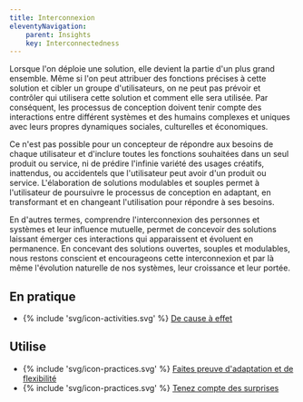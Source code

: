 ```yaml
---
title: Interconnexion
eleventyNavigation:
    parent: Insights
    key: Interconnectedness
---
```


Lorsque l'on déploie une solution, elle devient la partie d'un plus grand ensemble. Même si l'on peut attribuer des
fonctions précises à cette solution et cibler un groupe d'utilisateurs, on ne peut pas prévoir et contrôler qui
utilisera cette solution et comment elle sera utilisée. Par conséquent, les processus de conception doivent tenir
compte des interactions entre différent systèmes et des humains complexes et uniques avec leurs propres dynamiques
sociales, culturelles et économiques.


Ce n'est pas possible pour un concepteur de répondre aux besoins de chaque utilisateur et d'inclure toutes les fonctions
souhaitées dans un seul produit ou service, ni de prédire l'infinie variété des usages créatifs, inattendus, ou
accidentels que l'utilisateur peut avoir d'un produit ou service. L'élaboration de solutions modulables et souples
permet à l'utilisateur de poursuivre le processus de conception en adaptant, en transformant et en changeant
l'utilisation pour répondre à ses besoins.


En d'autres termes, comprendre l'interconnexion des personnes et systèmes et leur influence mutuelle, permet de
concevoir des solutions laissant émerger ces interactions qui apparaissent et évoluent en permanence. En concevant des
solutions ouvertes, souples et modulables, nous restons conscient et encourageons cette interconnexion et par là même
l'évolution naturelle de nos systèmes, leur croissance et leur portée.

## En pratique

* {% include 'svg/icon-activities.svg' %} [De cause à effet](../../activites/de-cause-a-effet/)

## Utilise

* {% include 'svg/icon-practices.svg' %} [Faites preuve d'adaptation et de flexibilité](../../pratiques/faites-preuve-dadaptation-et-de-flexibilite/)
* {% include 'svg/icon-practices.svg' %} [Tenez compte des surprises](../../pratiques/tenez-compte-des-surprises/)
